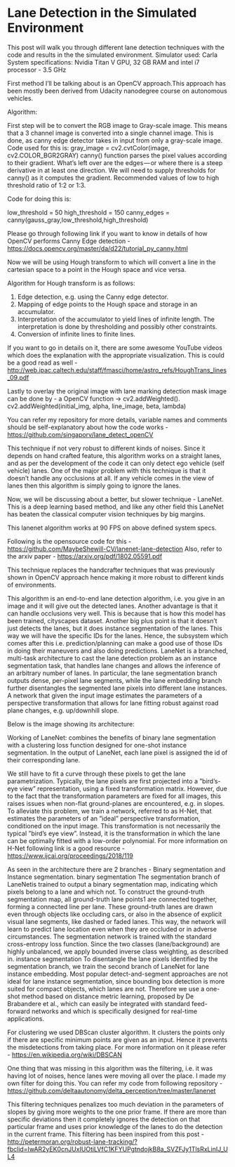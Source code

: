 # Lane Detection in the Simulated Environment

This post will walk you through different lane detection techniques with the code and results in the the simulated environment. 
Simulator used: Carla
System specifications: 
Nvidia Titan V GPU, 32 GB RAM and intel i7 processor - 3.5 GHz 

First method I’ll be talking about is an OpenCV approach.This approach has been mostly been derived from Udacity nanodegree course on autonomous vehicles. 

Algorithm:

First step will be to convert the RGB image to Gray-scale image. This means that a 3 channel image is converted into a single channel image. 
This is done, as canny edge detector takes in input from only a gray-scale image. Code used for this is: 
gray_image = cv2.cvtColor(image, cv2.COLOR_BGR2GRAY)
canny() function parses the pixel values according to their gradient. What’s left over are the edges — or where there is a steep derivative in at least one direction. We will need to supply thresholds for canny() as it computes the gradient. Recommended values of low to high threshold ratio of 1:2 or 1:3.

Code for doing this is:

low_threshold = 50
high_threshold = 150
canny_edges = canny(gauss_gray,low_threshold,high_threshold)

Please go through following link if you want to know in details of how OpenCV performs Canny Edge detection - https://docs.opencv.org/master/da/d22/tutorial_py_canny.html

Now we will be using Hough transform to which will convert a line in the cartesian space to a point in the Hough space and vice versa. 



Algorithm for Hough transform is as follows:

1. Edge detection, e.g. using the Canny edge detector. 
2. Mapping of edge points to the Hough space and storage in an accumulator. 
3. Interpretation of the accumulator to yield lines of infinite length. The interpretation is done by thresholding and possibly other constraints. 
4. Conversion of infinite lines to finite lines.

If you want to go in details on it, there are some awesome YouTube videos which does the explanation with the appropriate visualization. This is could be a good read as well - http://web.ipac.caltech.edu/staff/fmasci/home/astro_refs/HoughTrans_lines_09.pdf

Lastly to overlay the original image with lane marking detection mask image can be done by - a OpenCV function → cv2.addWeighted().
cv2.addWeighted(initial_img, alpha, line_image, beta, lambda)

You can refer my repository for more details, variable names and comments should be self-explanatory about how the code works - https://github.com/singaporv/lane_detect_openCV

This technique if not very robust to different kinds of noises. Since it depends on hand crafted feature, this algorithm works on a straight lanes, and as per the development of the code it can only detect ego vehicle (self vehicle) lanes. 
One of the major problem with this technique is that it doesn’t handle any occlusions at all. If any vehicle comes in the view of lanes then this algorithm is simply going to ignore the lanes.

Now, we will be discussing about a better, but slower technique - LaneNet. 
This is a deep learning based method, and like any other field this LaneNet has beaten the classical computer vision techniques by big margins.

This lanenet algorithm works at 90 FPS on above defined system specs. 

Following is the opensource code for this - https://github.com/MaybeShewill-CV/lanenet-lane-detection 
Also, refer to the arxiv paper - https://arxiv.org/pdf/1802.05591.pdf

This technique replaces the handcrafter techniques that was previously shown in OpenCV approach hence making it more robust to different kinds of environments. 

This algorithm is an end-to-end lane detection algorithm, i.e. you give in an image and it will give out the detected lanes. 
Another advantage is that it can handle occlusions very well. This is because that is how this model has been trained, cityscapes dataset. 
Another big plus point is that it doesn’t just detects the lanes, but it does instance segmentation of the lanes. This way we will have the specific IDs for the lanes. Hence, the subsystem which comes after this i.e. prediction/planning can make a good use of those IDs in doing their maneuvers and also doing predictions. 
 LaneNet is a branched, multi-task architecture to cast the lane detection problem as an instance segmentation task, that handles lane changes and allows the inference of an arbitrary number of lanes. In particular, the lane segmentation branch outputs dense, per-pixel lane segments, while the lane embedding branch further disentangles the segmented lane pixels into different lane instances. A network that given the input image estimates the parameters of a perspective transformation that allows for lane fitting robust against road plane changes, e.g. up/downhill slope.

Below is the image showing its architecture:

Working of LaneNet:
combines the benefits of binary lane segmentation with a clustering loss function designed for one-shot instance segmentation. In the output of LaneNet, each lane pixel is assigned the id of their corresponding lane.

We still have to fit a curve through these pixels to get the lane parametrization. Typically, the lane pixels are first projected into a ”bird’s-eye view” representation, using a fixed transformation matrix. However, due to the fact that the transformation parameters are fixed for all images, this raises issues when non-flat ground-planes are encountered, e.g. in slopes. To alleviate this problem, we train a network, referred to as H-Net, that estimates the parameters of an ”ideal” perspective transformation, conditioned on the input image. This transformation is not necessarily the typical ”bird’s eye view”. Instead, it is the transformation in which the lane can be optimally fitted with a low-order polynomial.
For more information on H-Net following link is a good resource - https://www.ijcai.org/proceedings/2018/119

As seen in the architecture there are 2 branches - Binary segmentation and Instance segmentation. 
binary segmentation The segmentation branch of LaneNetis trained to output a binary segmentation map, indicating which pixels belong to a lane and which not. To construct the ground-truth segmentation map, all ground-truth lane points1 are connected together, forming a connected line per lane. These ground-truth lanes are drawn even through objects like occluding cars, or also in the absence of explicit visual lane segments, like dashed or faded lanes. This way, the network will learn to predict lane location even when they are occluded or in adverse circumstances. The segmentation network is trained with the standard cross-entropy loss function. Since the two classes (lane/background) are highly unbalanced, we apply bounded inverse class weighting, as described in. instance segmentation To disentangle the lane pixels identified by the segmentation branch, we train the second branch of LaneNet for lane instance embedding. Most popular detect-and-segment approaches are not ideal for lane instance segmentation, since bounding box detection is more suited for compact objects, which lanes are not. Therefore we use a one-shot method based on distance metric learning, proposed by De Brabandere et al., which can easily be integrated with standard feed-forward networks and which is specifically designed for real-time applications.

For clustering we used DBScan cluster algorithm. It clusters the points only if there are specific minimum points are given as an input. Hence it prevents the misdetections from taking place. For more information on it please refer - https://en.wikipedia.org/wiki/DBSCAN

One thing that was missing in this algorithm was the filtering, i.e. it was having lot of noises, hence lanes were moving all over the place. I made my own filter for doing this. 
You can refer my code from following repository - https://github.com/deltaautonomy/delta_perception/tree/master/lanenet


This filtering techniques penalizes too much deviation in the parameters of slopes by giving more weights to the one prior frame. If there are more than specific deviations then it completely ignores the detection on that particular frame and uses prior knowledge of the lanes to do the detection in the current frame. This filtering has been inspired from this post - http://petermoran.org/robust-lane-tracking/?fbclid=IwAR2yEK0cnJUxIUOtiLVfC1KFYUPgtndojkB8a_SVZFJy1TlsRxLinIJ_UL4 

